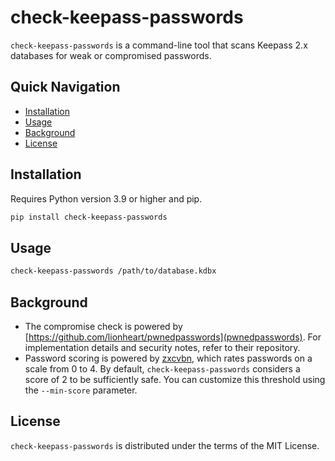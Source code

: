 # check-keepass-passwords

`check-keepass-passwords` is a command-line tool that scans Keepass 2.x databases for weak or compromised passwords.

## Quick Navigation

- [Installation](#installation)
- [Usage](#usage)
- [Background](#background)
- [License](#license)

## Installation

Requires Python version 3.9 or higher and pip.

```bash
pip install check-keepass-passwords
```

## Usage

```bash
check-keepass-passwords /path/to/database.kdbx
```

## Background

- The compromise check is powered by [https://github.com/lionheart/pwnedpasswords](pwnedpasswords). For implementation
  details and security notes, refer to their repository.
- Password scoring is powered by [zxcvbn](https://github.com/dwolfhub/zxcvbn-python), which rates passwords on a scale
  from 0 to 4. By default, `check-keepass-passwords` considers a score of 2 to be sufficiently safe. You can customize
  this threshold using the `--min-score` parameter.

## License

`check-keepass-passwords` is distributed under the terms of the MIT License.
